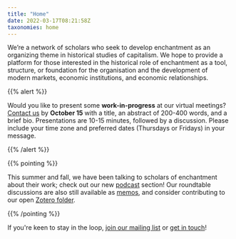 ```yaml
---
title: "Home"
date: 2022-03-17T08:21:58Z
taxonomies: home
---
```


We’re a network of scholars who seek to develop enchantment as an organizing theme in historical studies of capitalism. We hope to provide a platform for those interested in the historical role of enchantment as a tool, structure, or foundation for the organisation and the development of modern markets, economic institutions, and economic relationships.

{{% alert %}}

Would you like to present some **work-in-progress** at our virtual meetings? [Contact us](/events/cfp_work_in_progress) by **October 15** with a title, an abstract of 200-400 words, and a brief bio. Presentations are 10-15 minutes, followed by a discussion. Please include your time zone and preferred dates (Thursdays or Fridays) in your message.

{{% /alert %}}

{{% pointing %}}

This summer and fall, we have been talking to scholars of enchantment about their work; check out our new [podcast](resources) section! Our roundtable discussions are also still available as [memos](resources), and consider contributing to our open [Zotero folder](https://www.zotero.org/groups/4634111/economic_enchantments).

{{% /pointing %}}


If you're keen to stay in the loop, [join our mailing list](https://www.jiscmail.ac.uk/cgi-bin/webadmin?SUBED1=ECONOMIC-ENCHANTMENTS&A=1) or [get in touch](contact)!
